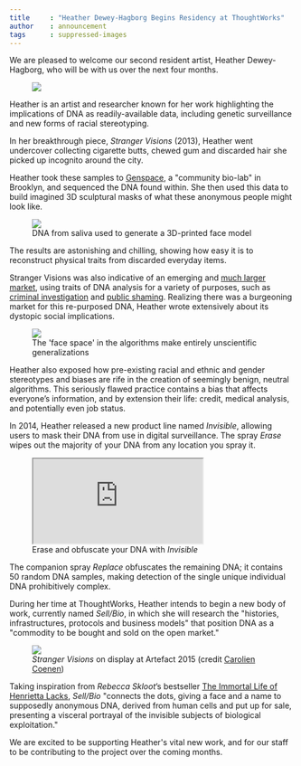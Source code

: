 ```yaml
---
title     : "Heather Dewey-Hagborg Begins Residency at ThoughtWorks"
author    : announcement
tags      : suppressed-images
---
```

We are pleased to welcome our second resident artist, Heather Dewey-Hagborg, who will be with us over the next four months.

<figure>
	<img src="/images/posts/2016-08-31-introducing-heather-dewey-hagborg/heather2.jpg" />
</figure>

Heather is an artist and researcher known for her work highlighting the implications of DNA as readily-available data, including genetic surveillance and new forms of racial stereotyping.

<!--excerpt-ends-->

In her breakthrough piece, <em>Stranger Visions</em> (2013), Heather went undercover collecting cigarette butts, chewed gum and discarded hair she picked up incognito around the city.

Heather took these samples to [Genspace](http://genspace.org/), a "community bio-lab" in Brooklyn, and sequenced the DNA found within. She then used this data to build imagined 3D sculptural masks of what these anonymous people might look like.

<figure>
	<img src="/images/posts/2016-08-31-introducing-heather-dewey-hagborg/stranger-visions.jpg" />
	<figcaption>DNA from saliva used to generate a 3D-printed face model</figcaption>
</figure>

The results are astonishing and chilling, showing how easy it is to reconstruct physical traits from discarded everyday items. 

Stranger Visions was also indicative of an emerging and [much larger market](https://snapshot.parabon-nanolabs.com/), using traits of DNA analysis for a variety of purposes, such as [criminal investigation](http://www.nytimes.com/2015/02/24/science/building-face-and-a-case-on-dna.html) and [public shaming](http://time.com/3890499/hong-kong-littering-campaign/). Realizing there was a burgeoning market for this re-purposed DNA, Heather wrote extensively about its dystopic social implications.

<figure>
	<img src="/images/posts/2016-08-31-introducing-heather-dewey-hagborg/dna-faces-separator.jpg" />
	<figcaption>The 'face space' in the algorithms make entirely unscientific generalizations</figcaption>
</figure>

Heather also exposed how pre-existing racial and ethnic and gender stereotypes and biases are rife in the creation of seemingly benign, neutral algorithms. This seriously flawed practice contains a bias that affects everyone’s information, and by extension their life: credit, medical analysis, and potentially even job status.

In 2014, Heather released a new product line named <em>Invisible</em>, allowing users to mask their DNA from use in digital surveillance. The spray <em>Erase</em> wipes out the majority of your DNA from any location you spray it.

<figure class="video">
	<iframe src="https://player.vimeo.com/video/93541961"></iframe>
	<figcaption>Erase and obfuscate your DNA with <em>Invisible</em></figcaption>
</figure>

The companion spray <em>Replace</em> obfuscates the remaining DNA; it contains 50 random DNA samples, making detection of the single unique individual DNA prohibitively complex.

During her time at ThoughtWorks, Heather intends to begin a new body of work, currently named <em>Sell/Bio</em>, in which she will research the "histories, infrastructures, protocols and business models" that position DNA as a "commodity to be bought and sold on the open market."

<figure>
	<img src="/images/posts/2016-08-31-introducing-heather-dewey-hagborg/exhibition.jpg" />
	<figcaption><em>Stranger Visions</em> on display at Artefact 2015 (credit <a href="https://www.flickr.com/photos/carolienc/15983790824/">Carolien Coenen</a>)</figcaption>
</figure>

Taking inspiration from <em>Rebecca Skloot</em>’s bestseller [The Immortal Life of Henrietta Lacks](http://rebeccaskloot.com/the-immortal-life/), <em>Sell/Bio</em> "connects the dots, giving a face and a name to supposedly anonymous DNA, derived from human cells and put up for sale, presenting a visceral portrayal of the invisible subjects of biological exploitation."

We are excited to be supporting Heather's vital new work, and for our staff to be contributing to the project over the coming months.